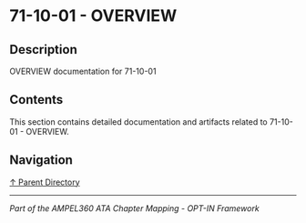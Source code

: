 # 71-10-01 - OVERVIEW

## Description

OVERVIEW documentation for 71-10-01

## Contents

This section contains detailed documentation and artifacts related to 71-10-01 - OVERVIEW.

## Navigation

[↑ Parent Directory](../README.md)

---

*Part of the AMPEL360 ATA Chapter Mapping - OPT-IN Framework*

